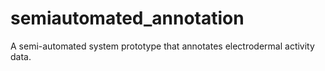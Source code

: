 # semiautomated_annotation
A semi-automated system prototype that annotates electrodermal activity data.
